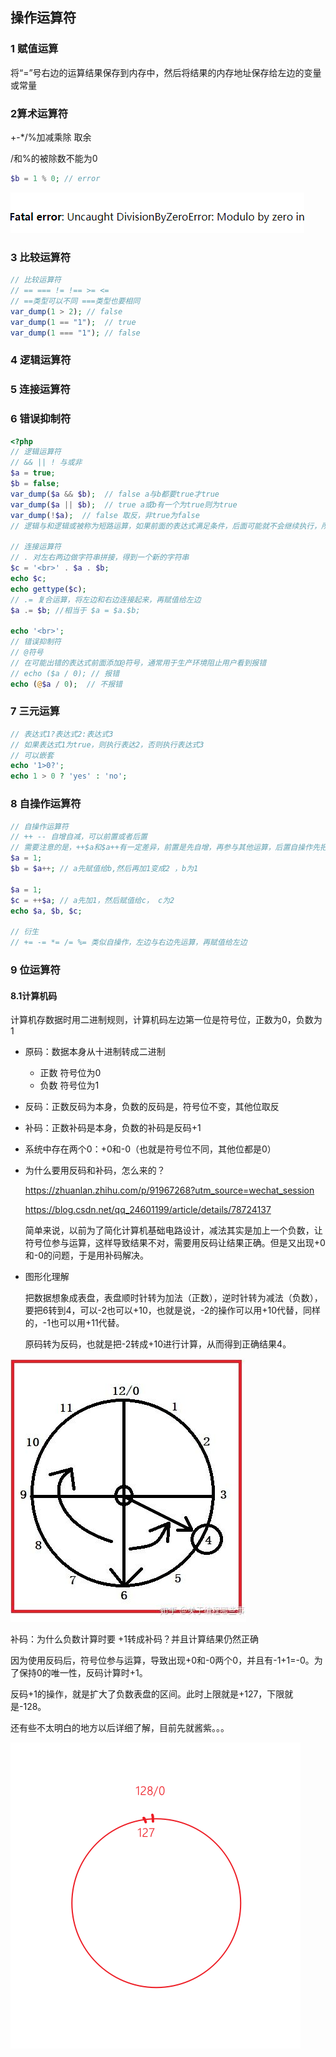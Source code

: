 ## 操作运算符

### 1 赋值运算

将“=”号右边的运算结果保存到内存中，然后将结果的内存地址保存给左边的变量或常量



### 2算术运算符

+-*/%加减乘除 取余

/和%的被除数不能为0

```php
$b = 1 % 0; // error
```



![image-20201211094617534](img/image-20201211094617534.png)

### 3 比较运算符

```php
// 比较运算符
// == === != !== >= <=
// ==类型可以不同 ===类型也要相同
var_dump(1 > 2); // false
var_dump(1 == "1");  // true
var_dump(1 === "1"); // false
```

### 4 逻辑运算符

### 5 连接运算符

### 6 错误抑制符

```php
<?php
// 逻辑运算符
// && || ! 与或非
$a = true;
$b = false;
var_dump($a && $b);  // false a与b都要true才true
var_dump($a || $b);  // true a或b有一个为true则为true
var_dump(!$a);  // false 取反，非true为false
// 逻辑与和逻辑或被称为短路运算，如果前面的表达式满足条件，后面可能就不会继续执行，所以把出现概率最大的表达式放在前面，提高效率

// 连接运算符
// . 对左右两边做字符串拼接，得到一个新的字符串
$c = '<br>' . $a . $b;
echo $c;
echo gettype($c);
// .= 复合运算，将左边和右边连接起来，再赋值给左边
$a .= $b; //相当于 $a = $a.$b;

echo '<br>';
// 错误抑制符
// @符号
// 在可能出错的表达式前面添加@符号，通常用于生产环境阻止用户看到报错
// echo ($a / 0); // 报错
echo (@$a / 0);  // 不报错
```



### 7 三元运算

```php
// 表达式1?表达式2:表达式3
// 如果表达式1为true，则执行表达2，否则执行表达式3
// 可以嵌套
echo '1>0?';
echo 1 > 0 ? 'yes' : 'no';
```

### 8 自操作运算符

```php
// 自操作运算符
// ++ -- 自增自减，可以前置或者后置
// 需要注意的是，++$a和$a++有一定差异，前置是先自增，再参与其他运算，后置自操作先把自己的值保留一份给别人去参与运算，自己再改变，可以理解为先运算后自操作
$a = 1;
$b = $a++; // a先赋值给b,然后再加1变成2 ，b为1

$a = 1;
$c = ++$a; // a先加1，然后赋值给c， c为2
echo $a, $b, $c;

// 衍生
// += -= *= /= %= 类似自操作，左边与右边先运算，再赋值给左边
```



### 9 位运算符

#### 8.1计算机码

计算机存数据时用二进制规则，计算机码左边第一位是符号位，正数为0，负数为1

- 原码：数据本身从十进制转成二进制
  - 正数 符号位为0
  - 负数 符号位为1
- 反码：正数反码为本身，负数的反码是，符号位不变，其他位取反
- 补码：正数补码是本身，负数的补码是反码+1
- 系统中存在两个0：+0和-0（也就是符号位不同，其他位都是0）

- 为什么要用反码和补码，怎么来的？

  https://zhuanlan.zhihu.com/p/91967268?utm_source=wechat_session

  https://blog.csdn.net/qq_24601199/article/details/78724137

  简单来说，以前为了简化计算机基础电路设计，减法其实是加上一个负数，让符号位参与运算，这样导致结果不对，需要用反码让结果正确。但是又出现+0和-0的问题，于是用补码解决。

- 图形化理解

  把数据想象成表盘，表盘顺时针转为加法（正数），逆时针转为减法（负数），要把6转到4，可以-2也可以+10，也就是说，-2的操作可以用+10代替，同样的，-1也可以用+11代替。

  原码转为反码，也就是把-2转成+10进行计算，从而得到正确结果4。

  

  

![image-20201211110907761](img/image-20201211110907761.png)

补码：为什么负数计算时要 +1转成补码？并且计算结果仍然正确

因为使用反码后，符号位参与运算，导致出现+0和-0两个0，并且有-1+1=-0。为了保持0的唯一性，反码计算时+1。

反码+1的操作，就是扩大了负数表盘的区间。此时上限就是+127，下限就是-128。

还有些不太明白的地方以后详细了解，目前先就酱紫。。。

![image-20201211171459451](img/image-20201211171459451.png)
